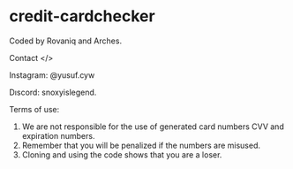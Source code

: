 # credit-cardchecker 
Coded by Rovaniq and Arches.

Contact </> 

Instagram: @yusuf.cyw

Dıscord: snoxyislegend.


Terms of use: 
1) We are not responsible for the use of generated card numbers CVV and expiration numbers.
2) Remember that you will be penalized if the numbers are misused.
3) Cloning and using the code shows that you are a loser.


